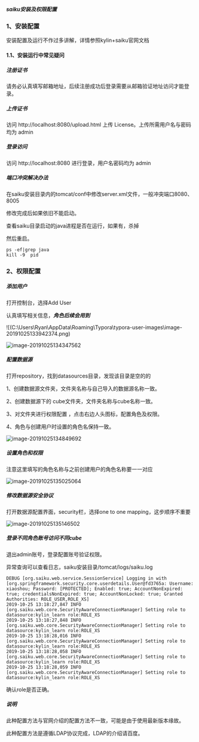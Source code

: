 ##### saiku安装及权限配置

### 1、安装配置

安装配置及运行不作过多讲解，详情参照kylin+saiku官网文档

[kylin官网推荐]: http://kylin.apache.org/blog/2019/05/23/saiku-kylin-molap/	"kylin官网推荐用法"

#### 1.1、安装运行中常见疑问

##### 注册证书

[注册地址]: https://licensing.meteorite.bi/login	"注册地址"

请务必认真填写邮箱地址，后续注册成功后登录需要从邮箱验证地址访问才能登录。

##### 上传证书

 访问 http://localhost:8080/upload.html 上传 License。上传所需用户名与密码均为 admin 

##### 登录访问

访问 http://localhost:8080 进行登录，用户名密码均为 admin 

##### 端口冲突解决办法

在saiku安装目录内的tomcat/conf中修改server.xml文件，一般冲突端口8080、8005

修改完成后如果依旧不能启动。

查看saiku目录启动的java进程是否在运行，如果有，杀掉

然后重启。

```
ps -ef|grep java  
kill -9  pid 
```

### 2、权限配置

##### 添加用户

打开控制台，选择Add  User

认真填写相关信息，***角色后续会用到***

![(C:\Users\Ryan\AppData\Roaming\Typora\typora-user-images\image-20191025133942374.png)

![image-20191025134347562](C:\Users\Ryan\AppData\Roaming\Typora\typora-user-images\image-20191025134347562.png)

##### 配置数据源

打开repository，找到datasources目录，发现该目录是空的的

1、创建数据源文件夹，文件夹名称与自己导入的数据源名称一致。

2、创建数据源下的 cube文件夹，文件夹名称与cube名称一致。

3、对文件夹进行权限配置 ，点击右边人头图标，配置角色及权限。

4、角色与创建用户时设置的角色名保持一致。

![image-20191025134849692](C:\Users\Ryan\AppData\Roaming\Typora\typora-user-images\image-20191025134849692.png)

##### 设置角色和权限

注意这里填写的角色名称与之前创建用户的角色名称要一一对应

![image-20191025135025064](C:\Users\Ryan\AppData\Roaming\Typora\typora-user-images\image-20191025135025064.png)

##### 修改数据源安全协议

打开数据源配置界面，security栏，选择one to one mapping，这步顺序不重要

![image-20191025135146502](C:\Users\Ryan\AppData\Roaming\Typora\typora-user-images\image-20191025135146502.png)

##### 登录不同角色账号访问不同cube

退出admin账号，登录配置账号验证权限。

异常查询可以查看日志，saiku安装目录/tomcat/logs/saiku.log

```
DEBUG [org.saiku.web.service.SessionService] Logging in with [org.springframework.security.core.userdetails.User@fd3765a: Username: xiaoshou; Password: [PROTECTED]; Enabled: true; AccountNonExpired: true; credentialsNonExpired: true; AccountNonLocked: true; Granted Authorities: ROLE_USER,ROLE_XS]
2019-10-25 13:18:27,847 INFO  [org.saiku.web.core.SecurityAwareConnectionManager] Setting role to datasource:kylin_learn role:ROLE_XS
2019-10-25 13:18:27,848 INFO  [org.saiku.web.core.SecurityAwareConnectionManager] Setting role to datasource:kylin_learn role:ROLE_XS
2019-10-25 13:18:28,016 INFO  [org.saiku.web.core.SecurityAwareConnectionManager] Setting role to datasource:kylin_learn role:ROLE_XS
2019-10-25 13:18:28,058 INFO  [org.saiku.web.core.SecurityAwareConnectionManager] Setting role to datasource:kylin_learn role:ROLE_XS
2019-10-25 13:18:28,059 INFO  [org.saiku.web.core.SecurityAwareConnectionManager] Setting role to datasource:kylin_learn role:ROLE_XS

```

确认role是否正确。

##### 说明

此种配置方法与官网介绍的配置方法不一致，可能是由于使用最新版本缘故。

此种配置方法是遵循LDAP协议完成，LDAP的介绍请百度。